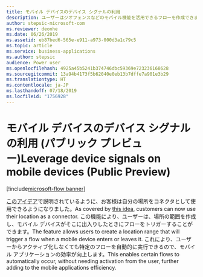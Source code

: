 ```yaml
---
title: モバイル デバイスのデバイス シグナルの利用
description: ユーザーはジオフェンスなどのモバイル機能を活用できるフローを作成できます。
author: stepsic-microsoft-com
ms.reviewer: deonhe
ms.date: 06/26/2019
ms.assetid: eb87bed6-565e-e911-a973-000d3a1c79c5
ms.topic: article
ms.service: business-applications
ms.author: stepsic
audience: Power user
ms.openlocfilehash: 4925a45b5241b374746dbc59369e723236168628
ms.sourcegitcommit: 13a94b4173f5b62040e0eb13b7dffe7a901e3b29
ms.translationtype: HT
ms.contentlocale: ja-JP
ms.lasthandoff: 07/18/2019
ms.locfileid: "1756928"
---
```

# <a name="leverage-device-signals-on-mobile-devices-public-preview"></a><span data-ttu-id="aec10-103">モバイル デバイスのデバイス シグナルの利用 (パブリック プレビュー)</span><span class="sxs-lookup"><span data-stu-id="aec10-103">Leverage device signals on mobile devices (Public Preview)</span></span>

[!include[microsoft-flow banner](../includes/microsoft-flow.md)]

<span data-ttu-id="aec10-104">[このアイデア](https://powerusers.microsoft.com/t5/Flow-Ideas/Microsoft-Forms-Trigger-Geo-Fencing/idi-p/69825)で説明されているように、お客様は自分の場所をコネクタとして使用できるようになりました。</span><span class="sxs-lookup"><span data-stu-id="aec10-104">As covered by [this idea](https://powerusers.microsoft.com/t5/Flow-Ideas/Microsoft-Forms-Trigger-Geo-Fencing/idi-p/69825), customers can now use their location as a connector.</span></span> <span data-ttu-id="aec10-105">この機能により、ユーザーは、場所の範囲を作成し、モバイル デバイスがそこに出入りしたときにフローをトリガーすることができます。</span><span class="sxs-lookup"><span data-stu-id="aec10-105">The feature allows users to create a location range that will trigger a flow when a mobile device enters or leaves it.</span></span> <span data-ttu-id="aec10-106">これにより、ユーザーからアクティブ化しなくても特定のフローを自動的に実行できるので、モバイル アプリケーションの効率が向上します。</span><span class="sxs-lookup"><span data-stu-id="aec10-106">This enables certain flows to automatically occur, without needing activation from the user, further adding to the mobile applications efficiency.</span></span>
